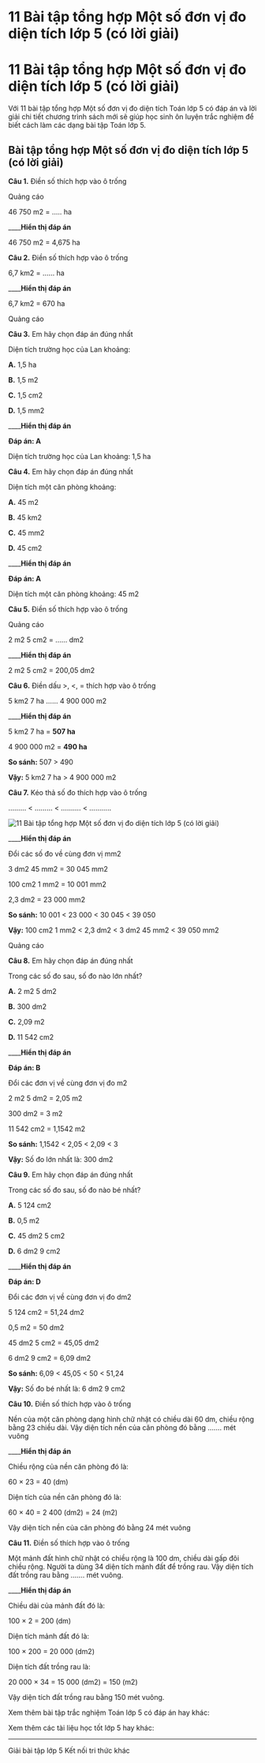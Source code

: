 # 11 Bài tập tổng hợp Một số đơn vị đo diện tích lớp 5 (có lời giải)

# 11 Bài tập tổng hợp Một số đơn vị đo diện tích lớp 5 (có lời giải)

Với 11 bài tập tổng hợp Một số đơn vị đo diện tích Toán lớp 5 có đáp án và lời giải chi tiết chương trình sách mới sẽ giúp học sinh ôn luyện trắc nghiệm để biết cách làm các dạng bài tập Toán lớp 5.

##  Bài tập tổng hợp Một số đơn vị đo diện tích lớp 5 (có lời giải)

**Câu 1.** Điền số thích hợp vào ô trống

Quảng cáo

46 750 m2 = ….. ha

____**Hiển thị đáp án**

46 750 m2 = 4,675 ha

**Câu 2.** Điền số thích hợp vào ô trống

6,7 km2 = …… ha

____**Hiển thị đáp án**

6,7 km2 = 670 ha

Quảng cáo

**Câu 3.** Em hãy chọn đáp án đúng nhất

Diện tích trường học của Lan khoảng:

**A.** 1,5 ha

**B.** 1,5 m2

**C.** 1,5 cm2

**D.** 1,5 mm2

____**Hiển thị đáp án**

**Đáp án: A**

Diện tích trường học của Lan khoảng: 1,5 ha

**Câu 4.** Em hãy chọn đáp án đúng nhất

Diện tích một căn phòng khoảng:

**A.** 45 m2

**B.** 45 km2

**C.** 45 mm2

**D.** 45 cm2

____**Hiển thị đáp án**

**Đáp án: A**

Diện tích một căn phòng khoảng: 45 m2

**Câu 5.** Điền số thích hợp vào ô trống

Quảng cáo

2 m2 5 cm2 = …… dm2

____**Hiển thị đáp án**

2 m2 5 cm2 = 200,05 dm2

**Câu 6.** Điền dấu >, <, = thích hợp vào ô trống

5 km2 7 ha …… 4 900 000 m2

____**Hiển thị đáp án**

5 km2 7 ha = **507 ha**

4 900 000 m2 = **490 ha**

**So sánh:** 507 > 490

**Vậy:** 5 km2 7 ha > 4 900 000 m2

**Câu 7.** Kéo thả số đo thích hợp vào ô trống

……… < ……… < ………. < ………..

![11 Bài tập tổng hợp Một số đơn vị đo diện tích lớp 5 \(có lời giải\)](https://vietjack.com/toan-5-kn/images/trac-nghiem-bai-18-luyen-tap-chung.PNG)

____**Hiển thị đáp án**

Đổi các số đo về cùng đơn vị mm2

3 dm2 45 mm2 = 30 045 mm2

100 cm2 1 mm2 = 10 001 mm2

2,3 dm2 = 23 000 mm2

**So sánh:** 10 001 < 23 000 < 30 045 < 39 050

**Vậy:** 100 cm2 1 mm2 < 2,3 dm2 < 3 dm2 45 mm2 < 39 050 mm2

Quảng cáo

**Câu 8.** Em hãy chọn đáp án đúng nhất

Trong các số đo sau, số đo nào lớn nhất?

**A.** 2 m2 5 dm2

**B.** 300 dm2

**C.** 2,09 m2

**D.** 11 542 cm2

____**Hiển thị đáp án**

**Đáp án: B**

Đổi các đơn vị về cùng đơn vị đo m2

2 m2 5 dm2 = 2,05 m2

300 dm2 = 3 m2

11 542 cm2 = 1,1542 m2

**So sánh:** 1,1542 < 2,05 < 2,09 < 3

**Vậy:** Số đo lớn nhất là: 300 dm2

**Câu 9.** Em hãy chọn đáp án đúng nhất

Trong các số đo sau, số đo nào bé nhất?

**A.** 5 124 cm2

**B.** 0,5 m2

**C.** 45 dm2 5 cm2

**D.** 6 dm2 9 cm2

____**Hiển thị đáp án**

**Đáp án: D**

Đổi các đơn vị về cùng đơn vị đo dm2

5 124 cm2 = 51,24 dm2

0,5 m2 = 50 dm2

45 dm2 5 cm2 = 45,05 dm2

6 dm2 9 cm2 = 6,09 dm2

**So sánh:** 6,09 < 45,05 < 50 < 51,24 

**Vậy:** Số đo bé nhất là: 6 dm2 9 cm2

**Câu 10.** Điền số thích hợp vào ô trống

Nền của một căn phòng dạng hình chữ nhật có chiều dài 60 dm, chiều rộng bằng 23 chiều dài. Vậy diện tích nền của căn phòng đó bằng ……. mét vuông

____**Hiển thị đáp án**

Chiều rộng của nền căn phòng đó là:

60 × 23 = 40 (dm)

Diện tích của nền căn phòng đó là:

60 × 40 = 2 400 (dm2) = 24 (m2)

Vậy diện tích nền của căn phòng đó bằng 24 mét vuông

**Câu 11.** Điền số thích hợp vào ô trống

Một mảnh đất hình chữ nhật có chiều rộng là 100 dm, chiều dài gấp đôi chiều rộng. Người ta dùng 34 diện tích mảnh đất để trồng rau. Vậy diện tích đất trồng rau bằng ……. mét vuông.

____**Hiển thị đáp án**

Chiều dài của mảnh đất đó là:

100 × 2 = 200 (dm)

Diện tích mảnh đất đó là:

100 × 200 = 20 000 (dm2)

Diện tích đất trồng rau là:

20 000 × 34 = 15 000 (dm2) = 150 (m2)

Vậy diện tích đất trồng rau bằng 150 mét vuông.

Xem thêm bài tập trắc nghiệm Toán lớp 5 có đáp án hay khác:

Xem thêm các tài liệu học tốt lớp 5 hay khác:

* * *

Giải bài tập lớp 5 Kết nối tri thức khác
